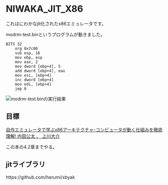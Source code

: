 # NIWAKA_JIT_X86
これはにわかなjit化されたx86エミュレータです。

modrm-test.binというプログラムが動きました。

```
BITS 32
    org 0x7c00
    sub esp, 16
    mov ebp, esp
    mov eax, 2
    mov dword [ebp+4], 5
    add dword [ebp+4], eax
    mov esi, [ebp+4]
    inc dword [ebp+4]
    mov edi, [ebp+4]
    jmp 0

```

![modrm-test.binの実行結果](https://github.com/NiwakaDev/NIWAKA_JIT_X86/blob/main/images/%E3%82%B9%E3%82%AF%E3%83%AA%E3%83%BC%E3%83%B3%E3%82%B7%E3%83%A7%E3%83%83%E3%83%88%202021-12-16%208.37.02.png)

<h2>目標</h2>
 <a href="https://www.amazon.co.jp/%E8%87%AA%E4%BD%9C%E3%82%A8%E3%83%9F%E3%83%A5%E3%83%AC%E3%83%BC%E3%82%BF%E3%81%A7%E5%AD%A6%E3%81%B6x86%E3%82%A2%E3%83%BC%E3%82%AD%E3%83%86%E3%82%AF%E3%83%81%E3%83%A3-%E3%82%B3%E3%83%B3%E3%83%94%E3%83%A5%E3%83%BC%E3%82%BF%E3%81%8C%E5%8B%95%E3%81%8F%E4%BB%95%E7%B5%84%E3%81%BF%E3%82%92%E5%BE%B9%E5%BA%95%E7%90%86%E8%A7%A3-%E5%86%85%E7%94%B0%E5%85%AC%E5%A4%AA/dp/4839954747/ref=sr_1_1?__mk_ja_JP=%E3%82%AB%E3%82%BF%E3%82%AB%E3%83%8A&keywords=%E8%87%AA%E4%BD%9C%E3%82%A8%E3%83%9F%E3%83%A5%E3%83%AC%E3%83%BC%E3%82%BF&qid=1638354148&s=books&sr=1-1">自作エミュレータで学ぶx86アーキテクチャ-コンピュータが動く仕組みを徹底理解! 
 内田公太 、 上川大介</a>
 
 この本の4.2章までやる。
 
 <h2>jitライブラリ</h2>
 https://github.com/herumi/xbyak